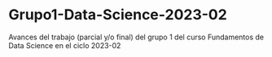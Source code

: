 # Grupo1-Data-Science-2023-02
Avances del trabajo (parcial y/o final) del grupo 1 del curso Fundamentos de Data Science en el ciclo 2023-02
